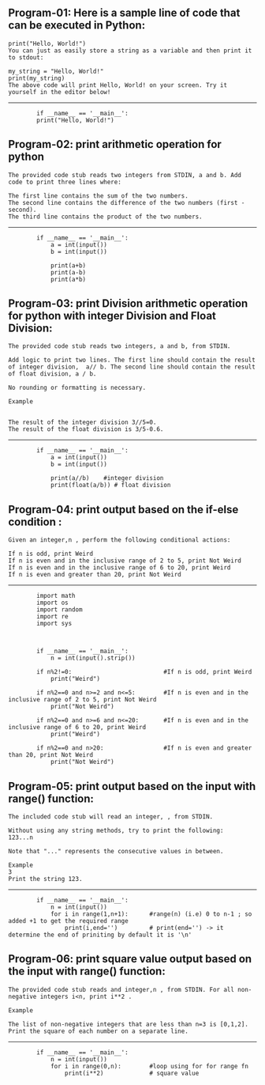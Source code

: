 Program-01: Here is a sample line of code that can be executed in Python:
-------------------------------------------------------------------------
    
    print("Hello, World!")
    You can just as easily store a string as a variable and then print it to stdout:

    my_string = "Hello, World!"
    print(my_string)
    The above code will print Hello, World! on your screen. Try it yourself in the editor below!
---------------------------------------------------------------------------------------------------

            if __name__ == '__main__':
            print("Hello, World!")


Program-02: print arithmetic operation for python
-------------------------------------------------------------------------

    The provided code stub reads two integers from STDIN, a and b. Add code to print three lines where:

    The first line contains the sum of the two numbers.
    The second line contains the difference of the two numbers (first - second).
    The third line contains the product of the two numbers.

-----------------------------------------------------------------------------------------------------------------------

            if __name__ == '__main__':
                a = int(input())
                b = int(input())
                
                print(a+b)
                print(a-b)
                print(a*b)



Program-03: print Division arithmetic operation for python with integer Division and Float Division:
----------------------------------------------------------------------------------------------------
    
    The provided code stub reads two integers, a and b, from STDIN.

    Add logic to print two lines. The first line should contain the result of integer division,  a// b. The second line should contain the result of float division, a / b.

    No rounding or formatting is necessary.

    Example


    The result of the integer division 3//5=0.
    The result of the float division is 3/5-0.6.

-------------------------------------------------------------------------------------------------------------------------------------------

            if __name__ == '__main__':
                a = int(input())
                b = int(input())
                
                print(a//b)    #integer division
                print(float(a/b)) # float division


Program-04: print output based on the if-else condition :
----------------------------------------------------------------------------------------------------

    Given an integer,n , perform the following conditional actions:

    If n is odd, print Weird
    If n is even and in the inclusive range of 2 to 5, print Not Weird
    If n is even and in the inclusive range of 6 to 20, print Weird
    If n is even and greater than 20, print Not Weird

------------------------------------------------------------------------------------------------------------------------------------------------------

            import math
            import os
            import random
            import re
            import sys



            if __name__ == '__main__':
                n = int(input().strip())

            if n%2!=0:                          #If n is odd, print Weird
                print("Weird")

            if n%2==0 and n>=2 and n<=5:        #If n is even and in the inclusive range of 2 to 5, print Not Weird
                print("Not Weird")

            if n%2==0 and n>=6 and n<=20:       #If n is even and in the inclusive range of 6 to 20, print Weird
                print("Weird")
                
            if n%2==0 and n>20:                 #If n is even and greater than 20, print Not Weird
                print("Not Weird")


Program-05: print output based on the input with range() function:
----------------------------------------------------------------------------------------------------
    
    The included code stub will read an integer, , from STDIN.

    Without using any string methods, try to print the following:
    123...n

    Note that "..." represents the consecutive values in between.

    Example
    3
    Print the string 123.

--------------------------------------------------------------------------------------------------------------------------------------------

            if __name__ == '__main__':
                n = int(input())
                for i in range(1,n+1):      #range(n) (i.e) 0 to n-1 ; so added +1 to get the required range 
                    print(i,end='')         # print(end='') -> it determine the end of priniting by default it is '\n'

Program-06: print square value output based on the input with range() function:
----------------------------------------------------------------------------------------------------

    The provided code stub reads and integer,n , from STDIN. For all non-negative integers i<n, print i**2 .

    Example

    The list of non-negative integers that are less than n=3 is [0,1,2]. Print the square of each number on a separate line.

------------------------------------------------------------------------------------------------------------------------------------------------------

            if __name__ == '__main__':
                n = int(input())
                for i in range(0,n):        #loop using for for range fn
                    print(i**2)             # square value